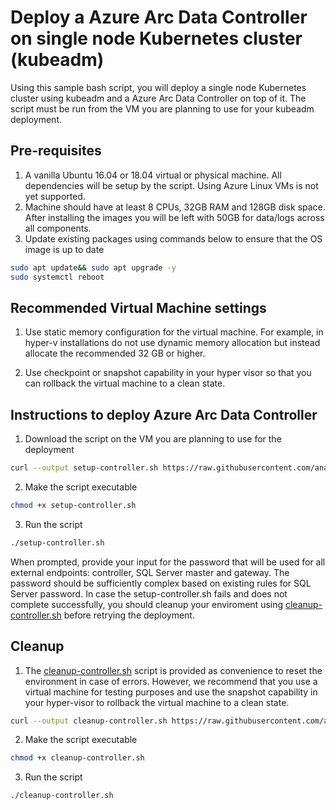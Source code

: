 
# Deploy a Azure Arc Data Controller on single node Kubernetes cluster (kubeadm)

Using this sample bash script, you will deploy a single node Kubernetes cluster using  kubeadm and a Azure Arc Data Controller on top of it. The script must be run from the VM you are planning to use for your kubeadm deployment.

## Pre-requisites

1. A vanilla Ubuntu 16.04 or 18.04 virtual or physical machine. All dependencies will be setup by the script. Using Azure Linux VMs is not yet supported.
1. Machine should have at least 8 CPUs, 32GB RAM and 128GB disk space. After installing the images you will be left with 50GB for data/logs across all components.
1. Update existing packages using commands below to ensure that the OS image is up to date

``` bash
sudo apt update&& sudo apt upgrade -y
sudo systemctl reboot
```

## Recommended Virtual Machine settings

1. Use static memory configuration for the virtual machine. For example, in hyper-v installations do not use dynamic memory allocation but instead allocate the recommended 32 GB or higher.

1. Use checkpoint or snapshot capability in your hyper visor so that you can rollback the virtual machine to a clean state.

## Instructions to deploy Azure Arc Data Controller

1. Download the script on the VM you are planning to use for the deployment

``` bash
curl --output setup-controller.sh https://raw.githubusercontent.com/ananto-msft/sql-server-samples/master/samples/features/azure-arc/deployment/kubeadm/ubuntu-single-node-vm/setup-controller.sh
```

2. Make the script executable

``` bash
chmod +x setup-controller.sh
```

3. Run the script

``` bash
./setup-controller.sh
```

When prompted, provide your input for the password that will be used for all external endpoints: controller, SQL Server master and gateway. The password should be sufficiently complex based on existing rules for SQL Server password.
In case the setup-controller.sh fails and does not complete successfully, you should cleanup your enviroment using [cleanup-controller.sh](cleanup-controller.sh/) before retrying the deployment.

## Cleanup

1. The [cleanup-controller.sh](cleanup-controller.sh/) script is provided as convenience to reset the environment in case of errors. However, we recommend that you use a virtual machine for testing purposes and use the snapshot capability in your hyper-visor to rollback the virtual machine to a clean state.

``` bash
curl --output cleanup-controller.sh https://raw.githubusercontent.com/ananto-msft/sql-server-samples/master/samples/features/azure-arc/deployment/kubeadm/ubuntu-single-node-vm/cleanup-controller.sh
```

2. Make the script executable

``` bash
chmod +x cleanup-controller.sh
```

3. Run the script

``` bash
./cleanup-controller.sh
```
